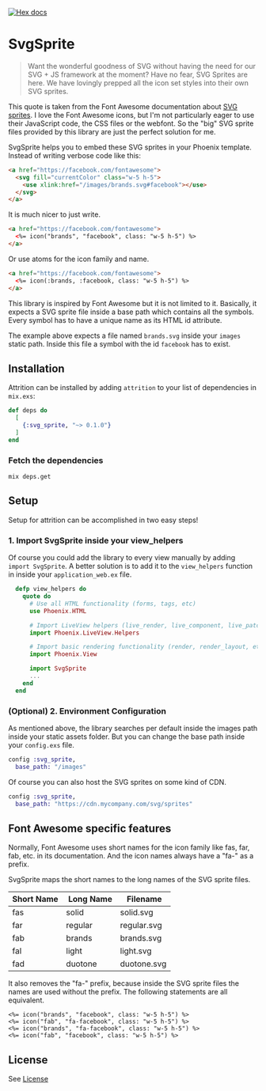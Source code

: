 [![Hex docs](http://img.shields.io/badge/hex.pm-docs-green.svg)](https://hexdocs.pm/svg_sprite)

# SvgSprite

> Want the wonderful goodness of SVG without having the need for our SVG + JS framework at the moment? Have no fear, SVG Sprites are here. We have lovingly prepped all the icon set styles into their own SVG sprites.

This quote is taken from the Font Awesome documentation about [SVG sprites](https://fontawesome.com/how-to-use/on-the-web/advanced/svg-sprites). I love the Font Awesome icons, but I'm not particularly eager to use their JavaScript code, the CSS files or the webfont. So the "big" SVG sprite files provided by this library are just the perfect solution for me.

SvgSprite helps you to embed these SVG sprites in your Phoenix template. Instead of writing verbose code like this:

```html
<a href="https://facebook.com/fontawesome">
  <svg fill="currentColor" class="w-5 h-5">
    <use xlink:href="/images/brands.svg#facebook"></use>
  </svg>
</a>
```

It is much nicer to just write.

```html
<a href="https://facebook.com/fontawesome">
  <%= icon("brands", "facebook", class: "w-5 h-5") %>
</a>
```

Or use atoms for the icon family and name.

```html
<a href="https://facebook.com/fontawesome">
  <%= icon(:brands, :facebook, class: "w-5 h-5") %>
</a>
```

This library is inspired by Font Awesome but it is not limited to it. Basically, it expects a SVG sprite file inside a base path which contains all the symbols. Every symbol has to have a unique name as its HTML id attribute.

The example above expects a file named `brands.svg` inside your `images` static path. Inside this file a symbol with the id `facebook` has to exist.

## Installation

Attrition can be installed by adding `attrition` to your list of dependencies in `mix.exs`:

```elixir
def deps do
  [
    {:svg_sprite, "~> 0.1.0"}
  ]
end
```

### Fetch the dependencies

```shell
mix deps.get
```

## Setup

Setup for attrition can be accomplished in two easy steps!

### 1. Import SvgSprite inside your view_helpers

Of course you could add the library to every view manually by adding `import SvgSprite`. A better solution is to add it to the `view_helpers` function in inside your `application_web.ex` file.

```elixir
  defp view_helpers do
    quote do
      # Use all HTML functionality (forms, tags, etc)
      use Phoenix.HTML

      # Import LiveView helpers (live_render, live_component, live_patch, etc)
      import Phoenix.LiveView.Helpers

      # Import basic rendering functionality (render, render_layout, etc)
      import Phoenix.View

      import SvgSprite
      ...
    end
  end
```

### (Optional) 2. Environment Configuration

As mentioned above, the library searches per default inside the images path inside your static assets folder. But you can change the base path inside your `config.exs` file.

```elixir
config :svg_sprite,
  base_path: "/images"
```

Of course you can also host the SVG sprites on some kind of CDN.

```elixir
config :svg_sprite,
  base_path: "https://cdn.mycompany.com/svg/sprites"
```

## Font Awesome specific features

Normally, Font Awesome uses short names for the icon family like fas, far, fab, etc. in its documentation. And the icon names always have a "fa-" as a prefix.

SvgSprite maps the short names to the long names of the SVG sprite files.

| Short Name |  Long Name |  Filename   |
| ---------- | ---------- | ----------- |
| fas        | solid      | solid.svg   |
| far        | regular    | regular.svg |
| fab        | brands     | brands.svg  |
| fal        | light      | light.svg   |
| fad        | duotone    | duotone.svg |

It also removes the "fa-" prefix, because inside the SVG sprite files the names are used without the prefix. The following statements are all equivalent.

```erb
<%= icon("brands", "facebook", class: "w-5 h-5") %>
<%= icon("fab", "fa-facebook", class: "w-5 h-5") %>
<%= icon("brands", "fa-facebook", class: "w-5 h-5") %>
<%= icon("fab", "facebook", class: "w-5 h-5") %>
```

## License

See [License](./License.txt)
